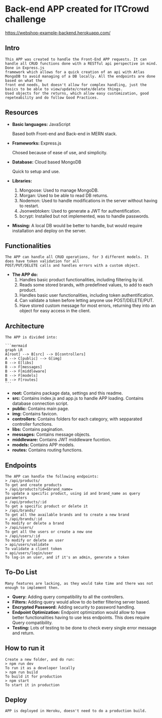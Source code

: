 # Back-end APP created for ITCrowd challenge

https://webshop-example-backend.herokuapp.com/

## Intro

    This APP was created to handle the Front-End APP requests. It can handle all CRUD functions done with a RESTful api perspective in mind. Done in Express.js
    framework which allows for a quick creation of an api with Atlas MongoDB to avoid managing of a DB locally. All the endpoints are done based on what the 
    front end needs, but doesn't allow for complex handling, just the basics to be able to view/update/create/delete things.
    Used objects for the returns, which allow easy customization, good repeteability and do follow Good Practices.

## Resources

- **Basic languages:** JavaScript

    Based both Front-end and Back-end in MERN stack.

- **Frameworks:** Express.js

    Chosed because of ease of use, and simplicity.

- **Database:** Cloud based MongoDB

    Quick to setup and use.

- **Libraries:** 
    1. Mongoose: Used to manage MongoDB.
    2. Morgan: Used to be able to read DB returns.
    3. Nodemon: Used to handle modifications in the server without having to restart.
    4. Jsonwebtoken: Used to generate a JWT for authentification.
    5. bcrypt: Installed but not implemented, was to handle passwords.


- **Missing:** A local DB would be better to handle, but would require installation and deploy on the server.

## Functionalities

    The APP can handle all CRUD operations, for 3 different models. It does have token validation for all
    POST/PUT/DELETE calls and handles errors with a custom object.

- **The APP do:**
    1. Handles basic product functionalities, including filtering by id.
    2. Reads some stored brands, with predefined values, to add to each product.
    3. Handles basic user functionalities, including token authentification.
    4. Can validate a token before letting anyone use POST/DELETE/PUT.
    5. Have stored custom message for most errors, returning they into an object for easy access in the client.

## Architecture

    The APP is divided into:

    ```mermaid
    graph LR
    A[root] --> B[src] --> D[controllers]
    A --> C[public] --> G[img]
    B --> E[libs]
    B --> F[messages]
    B --> F[middleware]
    B --> F[models]
    B --> F[routes]
    ```

- **root:** Contains package data, settings and this readme.
- **src:** Contains index.js and app.js to handle APP loading. Contains database connection script.
- **public:** Contains main page.
- **img:** Contains favicon.
- **controllers:** Contains folders for each category, with sepparated controller functions.
- **libs:** Contains pagination.
- **messages:** Contains message objects.
- **middleware:** Contains JWT middleware fucntion.
- **models:** Contains APP models.
- **routes:** Contains routing functions.

## Endpoints

    The APP can handle the following endpoints:
    > /api/products/
    To get and create products
    > /api/products?id=&brand_name=
    To update a specific product, using id and brand_name as query parameters
    > /api/products/:id
    To get a specific product or delete it
    > /api/brands/
    To get all the available brands and to create a new brand
    > /api/brands/:id
    To modify or delete a brand
    > /api/users/
    To get all the users or create a new one
    > /api/users/:id
    To modify or delete an user
    > api/users/validate
    To validate a client token
    > api/users/login/user
    To log-in an user, and if it's an admin, generate a token

## To-Do List

    Many features are lacking, as they would take time and there was not enough to implement then.

- **Query:** Adding query compatibility to all the controllers.
- **Filters:** Adding query would allow to do better filtering server based.
- **Encrypted Password:** Adding security to password handling.
- **Endpoint Optimization:** Endpoint optimization would allow to have better functionalities having to
use less endpoints. This does require Query compatibility.
- **Testing:** Lots of testing to be done to check every single error message and return.

## How to run it

    Create a new folder, and do run:
    > npm run dev
    To run it as a developer locally
    > npm run build
    To build it for production
    > npm start
    To start it in production

## Deploy

    APP is deployed in Heroku, doesn't need to do a production build.